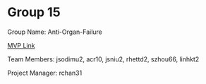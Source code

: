 # Group 15
Group Name: Anti-Organ-Failure

[MVP Link]([https://docs.google.com/document/d/1xFI9DDdO5HZAcu36Y6NL-RTDry5E3WHkfy-ZEWuqbXM/edit?usp=sharing](https://docs.google.com/document/d/1yc7Rw1OMMRyfcrnZnf3JcJXNTGU3onaW/edit))

Team Members: jsodimu2, acr10, jsniu2, rhettd2, szhou66, linhkt2

Project Manager: rchan31
